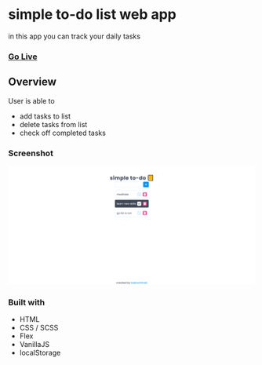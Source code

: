 # simple to-do list web app
in this app you can track your daily tasks
### [Go Live](https://tadrochlinski.github.io/article-previev-component/)

## Overview
User is able to 
- add tasks to list
- delete tasks from list
- check off completed tasks

### Screenshot
![](screenshot.png)

### Built with

- HTML
- CSS / SCSS
- Flex
- VanillaJS
- localStorage